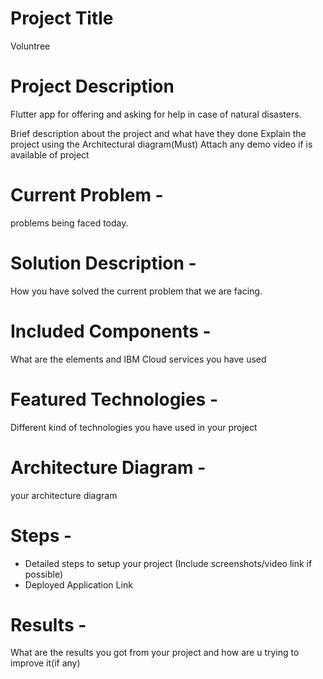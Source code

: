 

# Project Title
Voluntree

# Project Description

Flutter app for offering and asking for help in case of natural disasters.

Brief description about the project and what have they done
Explain the project using the Architectural diagram(Must)
Attach any demo video if is available of  project

# Current Problem - 

problems being faced today.

# Solution Description - 

How you have solved the current problem that we are facing.


# Included Components - 

What are the elements and IBM Cloud services you have used

# Featured Technologies - 

Different kind of technologies you have used in your project


# Architecture Diagram -

your architecture diagram

# Steps - 

-	Detailed steps to setup your project (Include screenshots/video link if possible)
-	Deployed Application Link


# Results - 

What are the results you got from your project and how are u trying to improve it(if any)
